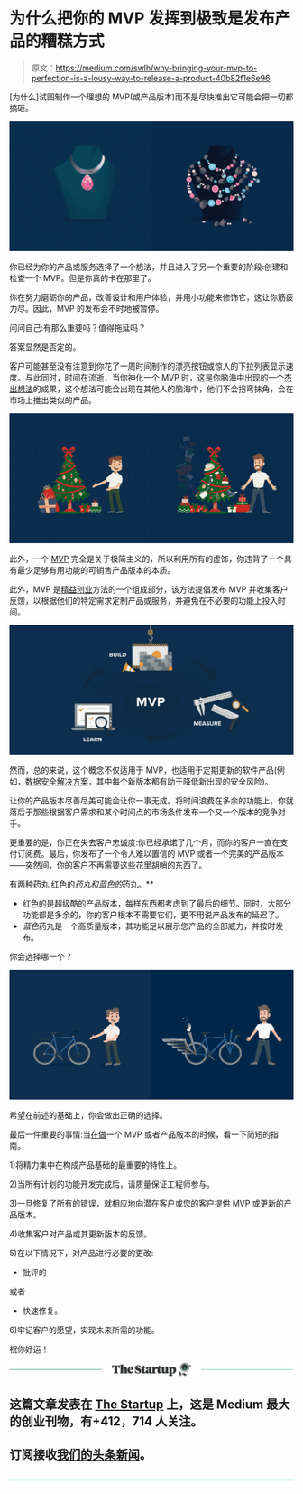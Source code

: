 # 为什么把你的 MVP 发挥到极致是发布产品的糟糕方式

> 原文：<https://medium.com/swlh/why-bringing-your-mvp-to-perfection-is-a-lousy-way-to-release-a-product-40b82f1e6e96>

[为什么]试图制作一个理想的 MVP(或产品版本)而不是尽快推出它可能会把一切都搞砸。

![](img/026f2a6dafdfcdca8c2be2714122a513.png)

你已经为你的产品或服务选择了一个想法，并且进入了另一个重要的阶段:创建和检查一个 MVP。但是你真的卡在那里了。

你在努力磨砺你的产品，改善设计和用户体验，并用小功能来修饰它，这让你筋疲力尽。因此，MVP 的发布会不时地被暂停。

问问自己:有那么重要吗？值得拖延吗？

答案显然是否定的。

客户可能甚至没有注意到你花了一周时间制作的漂亮按钮或惊人的下拉列表显示速度。与此同时，时间在流逝，当你神化一个 MVP 时，这是你脑海中出现的一个[杰出想法](/@linachka/choosing-your-lifes-business-how-to-find-an-idea-that-will-work-2895a5aee1da)的成果，这个想法可能会出现在其他人的脑海中，他们不会拐弯抹角，会在市场上推出类似的产品。

![](img/12b10d77454a48c76a860533d36dd824.png)

此外，一个 [MVP](https://en.wikipedia.org/wiki/Minimum_viable_product) 完全是关于极简主义的，所以利用所有的虚饰，你违背了一个具有最少足够有用功能的可销售产品版本的本质。

此外，MVP 是[精益创业](https://en.wikipedia.org/wiki/Lean_startup)方法的一个组成部分，该方法提倡发布 MVP 并收集客户反馈，以根据他们的特定需求定制产品或服务，并避免在不必要的功能上投入时间。

![](img/173ea7e69b7f8a3362f1c9bf8dec785f.png)

然而，总的来说，这个概念不仅适用于 MVP，也适用于定期更新的软件产品(例如，[数据安全解决方案](https://en.wikipedia.org/wiki/Data_loss_prevention_software)，其中每个新版本都有助于降低新出现的安全风险)。

让你的产品版本尽善尽美可能会让你一事无成。将时间浪费在多余的功能上，你就落后于那些根据客户需求和某个时间点的市场条件发布一个又一个版本的竞争对手。

更重要的是，你正在失去客户忠诚度:你已经承诺了几个月，而你的客户一直在支付订阅费。最后，你发布了一个令人难以置信的 MVP 或者一个完美的产品版本——突然间，你的客户不再需要这些花里胡哨的东西了。

有两种药丸:红色的*药丸和蓝色的*药丸。**

*   红色的是超级酷的产品版本，每样东西都考虑到了最后的细节。同时，大部分功能都是多余的，你的客户根本不需要它们，更不用说产品发布的延迟了。
*   *蓝色*药丸是一个高质量版本，其功能足以展示您产品的全部威力，并按时发布。

你会选择哪一个？

![](img/248b335717d0dcb2c228d0a2790f61fd.png)

希望在前述的基础上，你会做出正确的选择。

最后一件重要的事情:当[在做](https://sumatosoft.com/solutions/startups-development)一个 MVP 或者产品版本的时候，看一下简短的指南。

1)将精力集中在构成产品基础的最重要的特性上。

2)当所有计划的功能开发完成后，请质量保证工程师参与。

3)一旦修复了所有的错误，就相应地向潜在客户或您的客户提供 MVP 或更新的产品版本。

4)收集客户对产品或其更新版本的反馈。

5)在以下情况下，对产品进行必要的更改:

*   批评的

或者

*   快速修复。

6)牢记客户的愿望，实现未来所需的功能。

祝你好运！

[![](img/308a8d84fb9b2fab43d66c117fcc4bb4.png)](https://medium.com/swlh)

## 这篇文章发表在 [The Startup](https://medium.com/swlh) 上，这是 Medium 最大的创业刊物，有+412，714 人关注。

## 订阅接收[我们的头条新闻](http://growthsupply.com/the-startup-newsletter/)。

[![](img/b0164736ea17a63403e660de5dedf91a.png)](https://medium.com/swlh)